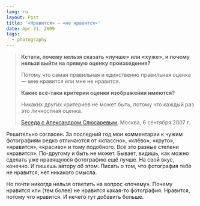 ```yaml
---
lang: ru
layout: Post
title: '«Нравится» — «не нравится»'
date: Apr 21, 2009
tags:
  - photography
---
```


> **Кстати, почему нельзя сказать «лучше» или «хуже», и почему нельзя выйти на прямую оценку произведения?**
>
> Потому что самая правильная и единственно правильная оценка — мне нравится или мне не нравится.
>
> **Какие всё-таки критерии оценки изображения имеются?**
>
> Никаких других критериев не может быть, потому что каждый раз это личностная оценка.
>
> [Беседа с Александром Слюсаревым](http://photo.picart.ru/050050050.html "Беседа с Александром Слюсаревым на сайте Photo.Picart"), Москва, 6 сентября 2007 г.

Решительно согласен. За последний год мои комментарии к чужим фотографиям редко отличаются от «классно», «клёво», «круто», «нравится», «красиво» и тому подобного. Всё это разные степени «нравится». По-другому и быть не может. Бывает, видишь, как можно сделать уже нравящуюся фотографию ещё лучше. На свой вкус, конечно. И пишешь автору об этом. Писать о том, что фотография тебе не нравится, нет никакого смысла.

Но почти никогда нельзя ответить на вопрос «почему». Почему нравится или (тем более) не нравится какая-то фотография. Нравится, потому что нравится. И нечего тут добавить больше.
